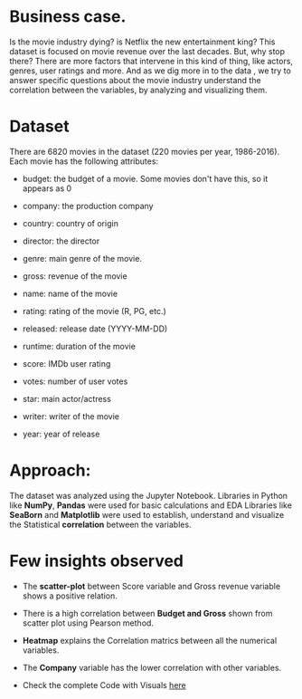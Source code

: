 # Business case.
Is the movie industry dying? is Netflix the new entertainment king? This dataset is focused on movie revenue over the last decades. But, why stop there? There are more factors that intervene in this kind of thing, like actors, genres, user ratings and more. And as we dig more in to the data , we try to answer specific questions about the movie industry understand the correlation between the variables, by analyzing and visualizing them.

# Dataset
There are 6820 movies in the dataset (220 movies per year, 1986-2016). Each movie has the following attributes:

- budget: the budget of a movie. Some movies don't have this, so it appears as 0

- company: the production company

- country: country of origin

- director: the director

- genre: main genre of the movie.

- gross: revenue of the movie

- name: name of the movie

- rating: rating of the movie (R, PG, etc.)

- released: release date (YYYY-MM-DD)

- runtime: duration of the movie

- score: IMDb user rating

- votes: number of user votes

- star: main actor/actress

- writer: writer of the movie

- year: year of release

# Approach:
The dataset was analyzed using the Jupyter Notebook.
Libraries in Python like **NumPy**, **Pandas** were used for basic calculations and EDA 
Libraries like **SeaBorn** and **Matplotlib** were used to establish, understand and visualize the Statistical **correlation** between the variables.

# Few insights observed 
- The **scatter-plot** between Score variable and Gross revenue variable shows a positive relation.
- There is a high correlation between **Budget and Gross** shown from scatter plot using Pearson method.
- **Heatmap** explains the Correlation matrics between all the numerical variables.
- The **Company** variable has the lower correlation with other variables.

- Check the complete Code with Visuals [here](https://github.com/LakshmiPrasadR/Portfolio-Projects/blob/main/Movie%20Correlation%20Project.ipynb)









